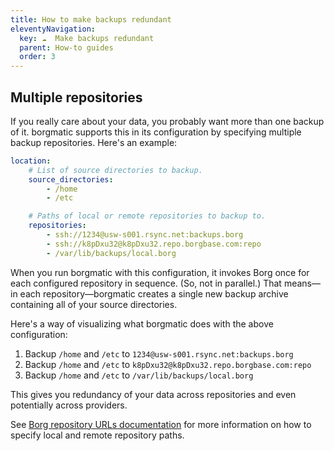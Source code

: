 ```yaml
---
title: How to make backups redundant
eleventyNavigation:
  key: ☁️  Make backups redundant
  parent: How-to guides
  order: 3
---
```

## Multiple repositories

If you really care about your data, you probably want more than one backup of
it. borgmatic supports this in its configuration by specifying multiple backup
repositories. Here's an example:

```yaml
location:
    # List of source directories to backup.
    source_directories:
        - /home
        - /etc

    # Paths of local or remote repositories to backup to.
    repositories:
        - ssh://1234@usw-s001.rsync.net:backups.borg
        - ssh://k8pDxu32@k8pDxu32.repo.borgbase.com:repo
        - /var/lib/backups/local.borg
```

When you run borgmatic with this configuration, it invokes Borg once for each
configured repository in sequence. (So, not in parallel.) That means—in each
repository—borgmatic creates a single new backup archive containing all of
your source directories.

Here's a way of visualizing what borgmatic does with the above configuration:

1. Backup `/home` and `/etc` to `1234@usw-s001.rsync.net:backups.borg`
2. Backup `/home` and `/etc` to `k8pDxu32@k8pDxu32.repo.borgbase.com:repo`
3. Backup `/home` and `/etc` to `/var/lib/backups/local.borg`

This gives you redundancy of your data across repositories and even
potentially across providers.

See [Borg repository URLs
documentation](https://borgbackup.readthedocs.io/en/stable/usage/general.html#repository-urls)
for more information on how to specify local and remote repository paths.
